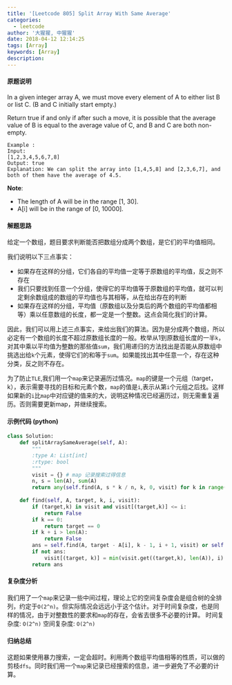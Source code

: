 ```yaml
---
title: '[Leetcode 805] Split Array With Same Average'
categories:
  - leetcode
author: '大猩猩, 中猩猩'
date: 2018-04-12 12:14:25
tags: [Array]
keywords: [Array]
description:
---
```


#### 原题说明
In a given integer array A, we must move every element of A to either list B or list C. (B and C initially start empty.)

Return true if and only if after such a move, it is possible that the average value of B is equal to the average value of C, and B and C are both non-empty.

	Example :
	Input: 
	[1,2,3,4,5,6,7,8]
	Output: true	
	Explanation: We can split the array into [1,4,5,8] and [2,3,6,7], and both of them have the average of 4.5.

**Note**:

 - The length of A will be in the range [1, 30].
 - A[i] will be in the range of [0, 10000].

#### 解题思路
给定一个数组，题目要求判断能否把数组分成两个数组，是它们的平均值相同。

我们说明以下三点事实：

 - 如果存在这样的分组，它们各自的平均值一定等于原数组的平均值，反之则不存在
 - 我们只要找到任意一个分组，使得它的平均值等于原数组的平均值，就可以判定剩余数组成的数组的平均值也与其相等，从在给出存在的判断
 - 如果存在这样的分组，平均值（原数组以及分类后的两个数组的平均值都相等）乘以任意数组的长度，都一定是一个整数。这点会简化我们的计算。

因此，我们可以用上述三点事实，来给出我们的算法。因为是分成两个数组，所以必定有一个数组的长度不超过原数组长度的一般。枚举从1到原数组长度的一半`k`，对其中乘以平均值为整数的那些值`sum`，我们用递归的方法找出是否能从原数组中挑选出给`k`个元素，使得它们的和等于`sum`。如果能找出其中任意一个，存在这种分类，反之则不存在。

为了防止`TLE`,我们用一个`map`来记录遍历过情况。`map`的键是一个元组（target，k），表示需要寻找的目标和元素个数，`map`的值是`i`,表示从第`i`个元组之后找。这样如果新的`i`比`map`中对应键的值来的大，说明这种情况已经遍历过，则无需重复遍历。否则需要更新map，并继续搜索。

#### 示例代码 (python)
```python
class Solution:
    def splitArraySameAverage(self, A):
        """
        :type A: List[int]
        :rtype: bool
        """
        visit = {} # map 记录搜索过得信息
        n, s = len(A), sum(A)
        return any(self.find(A, s * k / n, k, 0, visit) for k in range(1, int(n /2) + 1) if s * k % n == 0)
    
    def find(self, A, target, k, i, visit):
        if (target,k) in visit and visit[(target,k)] <= i:
            return False
        if k == 0:
            return target == 0
        if k + i > len(A):
            return False
        ans = self.find(A, target - A[i], k - 1, i + 1, visit) or self.find(A, target, k, i+ 1, visit)
        if not ans:
            visit[(target, k)] = min(visit.get((target,k), len(A)), i)
        return ans
```

#### 复杂度分析
我们用了一个`map`来记录一些中间过程，理论上它的空间复杂度会是组合树的全排列，约定于`O(2^n)`。但实际情况会远远小于这个估计。对于时间复杂度，也是同样的情况，由于对整数性的要求和`map`的存在，会省去很多不必要的计算。
时间复杂度: `O(2^n)`
空间复杂度: `O(2^n)`

#### 归纳总结
这题如果使用暴力搜索，一定会超时。利用两个数组平均值相等的性质，可以做的剪枝`dfs`。同时我们用一个`map`来记录已经搜索的信息，进一步避免了不必要的计算。